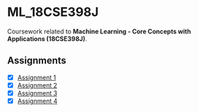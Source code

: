 # ML_18CSE398J
Coursework related to **Machine Learning - Core Concepts with Applications (18CSE398J)**.

## Assignments
- [x] [Assignment 1](https://www.kaggle.com/sid321axn/malicious-urls-dataset)
- [x] [Assignment 2](https://github.com/akshat-rawat/ML_18CSE398J/tree/main/LinearRegression)
- [x] [Assignment 3](https://github.com/akshat-rawat/ML_18CSE398J/tree/main/Classification)
- [x] [Assignment 4](https://github.com/akshat-rawat/ML_18CSE398J/tree/main/K-MeansClustering)